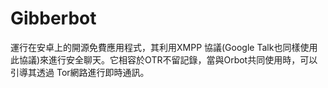 [Title]: # (Gibberbot)
[Difficulty]: # (初學者)
[Order]: # (47)

# Gibberbot

運行在安卓上的開源免費應用程式，其利用XMPP 協議(Google Talk也同樣使用此協議)來進行安全聊天。它相容於OTR不留記錄，當與Orbot共同使用時，可以引導其透過 Tor網路進行即時通訊。
